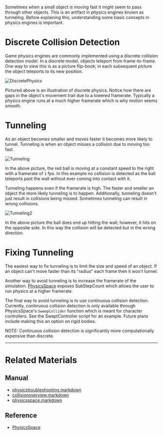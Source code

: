 Sometimes when a small object is moving fast it might seem to pass through other objects. This is an artifact in physics engines known as tunneling. Before explaining this, understanding some basic concepts in physics engines is important.

 #  Discrete Collision Detection
Game physics engines are commonly implemented using a discrete collision detection model. In a discrete model, objects teleport from frame-to-frame. One way to view this is as a picture flip-book; in each subsequent picture the object teleports to its new position.



![DiscretePhysics](https://media.githubusercontent.com/media/zeroengineteam/ZeroFiles/master/doc_files/46691.gif)

Pictured above is an illustration of discrete physics. Notice how there are gaps in the object's movement trail due to a lowered framerate. Typically a physics engine runs at a much higher framerate which is why motion seems smooth.

 #  Tunneling
As an object becomes smaller and moves faster it becomes more likely to tunnel. Tunneling is when an object misses a collision due to moving too fast.



![Tunneling](https://media.githubusercontent.com/media/zeroengineteam/ZeroFiles/master/doc_files/46693.PNG)

In the above picture, the red ball is moving at a constant speed to the right with a framerate of `1` fps. In this example no collision is detected as the ball teleports past the wall without ever coming into contact with it.

Tunneling happens even if the framerate is high. The faster and smaller an object the more likely tunneling is to happen. Additionally, tunneling doesn't just result in collisions being missed. Sometimes tunneling can result in wrong collisions.



![Tunneling2](https://media.githubusercontent.com/media/zeroengineteam/ZeroFiles/master/doc_files/46695.PNG)


In the above picture the ball does end up hitting the wall; however, it hits on the opposite side. In this way the collision will be detected but in the wrong direction.

 #  Fixing Tunneling
The easiest way to fix tunneling is to limit the size and speed of an object. If an object can't move faster than its "radius" each frame then it won't tunnel.

Another way to avoid tunneling is to increase the framerate of the simulation. [PhysicsSpace](https://github.com/zeroengineteam/ZeroDocs/blob/master/zero_editor_documentation/zeromanual/physics/physicstroubleshooting/physicsspace.markdown) exposes SubStepCount  which allows the user to run physics at a higher framerate.

The final way to avoid tunneling is to use continuous collision detection. Currently, continuous collision detection is only available through PhysicsSpace's `SweepCollider` function  which is meant for character controllers. See the SweptController script for an example. Future plans include making this an option on rigid bodies. 

NOTE: Continuous collision detection is significantly more computationally expensive than discrete.

---
 # Related Materials
 ## Manual
- [physicstroubleshooting.markdown](https://github.com/zeroengineteam/ZeroDocs/blob/master/zero_editor_documentation/zeromanual/physics/physicstroubleshooting.markdown)
- [collisionoverview.markdown](https://github.com/zeroengineteam/ZeroDocs/blob/master/zero_editor_documentation/zeromanual/physics/physicstroubleshooting/collisionoverview.markdown)
- [physicsspace.markdown](https://github.com/zeroengineteam/ZeroDocs/blob/master/zero_editor_documentation/zeromanual/physics/physicstroubleshooting/physicsspace.markdown)
 ##  Reference
- [PhysicsSpace](https://github.com/zeroengineteam/ZeroDocs/blob/master/code_reference/class_reference/physicsspace.markdown) 

 